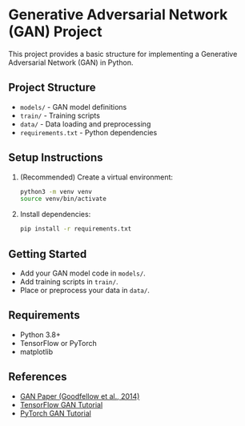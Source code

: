 # Generative Adversarial Network (GAN) Project

This project provides a basic structure for implementing a Generative Adversarial Network (GAN) in Python.

## Project Structure
- `models/` - GAN model definitions
- `train/` - Training scripts
- `data/` - Data loading and preprocessing
- `requirements.txt` - Python dependencies

## Setup Instructions
1. (Recommended) Create a virtual environment:
   ```bash
   python3 -m venv venv
   source venv/bin/activate
   ```
2. Install dependencies:
   ```bash
   pip install -r requirements.txt
   ```

## Getting Started
- Add your GAN model code in `models/`.
- Add training scripts in `train/`.
- Place or preprocess your data in `data/`.

## Requirements
- Python 3.8+
- TensorFlow or PyTorch
- matplotlib

## References
- [GAN Paper (Goodfellow et al., 2014)](https://arxiv.org/abs/1406.2661)
- [TensorFlow GAN Tutorial](https://www.tensorflow.org/tutorials/generative/dcgan)
- [PyTorch GAN Tutorial](https://pytorch.org/tutorials/beginner/dcgan_faces_tutorial.html)
